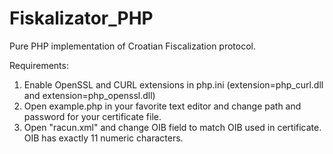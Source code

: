 Fiskalizator_PHP
================

Pure PHP implementation of Croatian Fiscalization protocol.

Requirements:  
1.  Enable OpenSSL and CURL extensions in php.ini (extension=php_curl.dll and extension=php_openssl.dll)  
2.  Open example.php in your favorite text editor and change path and password for your certificate file.
3.  Open "racun.xml" and change OIB field to match OIB used in certificate. OIB has exactly 11 numeric characters.



